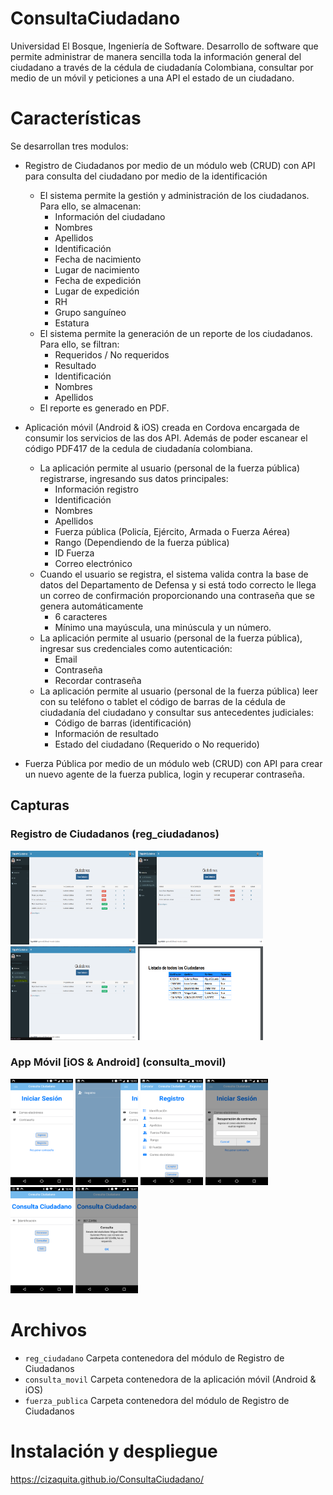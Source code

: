 # ConsultaCiudadano
Universidad El Bosque, Ingeniería de Software. Desarrollo de software que permite administrar de manera sencilla toda la información general del ciudadano a través de la cédula de ciudadanía Colombiana, consultar por medio de un móvil y peticiones a una API el estado de un ciudadano.



# Características

Se desarrollan tres modulos:
* Registro de Ciudadanos por medio de un módulo web (CRUD) con API para consulta del ciudadano por medio de la identificación
  * El sistema permite la gestión y administración de los ciudadanos. Para ello, se almacenan:
    * Información del ciudadano
    * Nombres
    * Apellidos
    * Identificación
    * Fecha de nacimiento
    * Lugar de nacimiento
    * Fecha de expedición
    * Lugar de expedición
    * RH
    * Grupo sanguíneo
    * Estatura
  * El sistema permite la generación de un reporte de los ciudadanos. Para ello, se filtran:
    * Requeridos / No requeridos
    * Resultado
    * Identificación
    * Nombres
    * Apellidos
  * El reporte es generado en PDF.

* Aplicación móvil (Android & iOS) creada en Cordova encargada de consumir los servicios de las dos API. Además de poder escanear el código PDF417 de la cedula de ciudadanía colombiana.
  * La aplicación permite al usuario (personal de la fuerza pública) registrarse, ingresando sus datos principales:
    * Información registro
    * Identificación
    * Nombres
    * Apellidos
    * Fuerza pública (Policía, Ejército, Armada o Fuerza Aérea)
    * Rango (Dependiendo de la fuerza pública)
    * ID Fuerza
    * Correo electrónico
  * Cuando el usuario se registra, el sistema valida contra la base de datos del Departamento de Defensa y si está todo correcto le llega un correo de confirmación proporcionando una contraseña que se genera automáticamente
    * 6 caracteres
    * Mínimo una mayúscula, una minúscula y un número.
  * La aplicación permite al usuario (personal de la fuerza pública), ingresar sus credenciales como autenticación:
    * Email
    * Contraseña
    * Recordar contraseña
  * La aplicación permite al usuario (personal de la fuerza pública) leer con su teléfono o tablet el código de barras de la cédula de ciudadanía del ciudadano y consultar sus antecedentes judiciales:
    * Código de barras (identificación)
    * Información de resultado
    * Estado del ciudadano (Requerido o No requerido)

* Fuerza Pública por medio de un módulo web (CRUD) con API para crear un nuevo agente de la fuerza publica, login y recuperar contraseña.

## Capturas

### Registro de Ciudadanos (reg_ciudadanos)
<img src="/capturas/reg_ciudadanos/1.PNG" alt="Inicio CRUD" width="200px" height="150px">  <img src="/capturas/reg_ciudadanos/2.PNG" alt="Consulta de ciudadanos CRUD" width="200px" height="150px">  <img src="/capturas/reg_ciudadanos/3.PNG" alt="Ciudadanos Requeridos CRUD" width="200px" height="150px">  <img src="/capturas/reg_ciudadanos/4.PNG" alt="Generar reporte PDF" width="200px" height="150px">  
### App Móvil [iOS & Android] (consulta_movil)
<img src="/capturas/consulta_movil/1.png" alt="Inicio app móvil" width="100px" height="170px">  <img src="/capturas/consulta_movil/2.png" alt="Menú app móvil" width="100px" height="170px">  <img src="/capturas/consulta_movil/3.png" alt="Registro app móvil" width="100px" height="170px">  <img src="/capturas/consulta_movil/4.png" alt="Reuperaión app móvil" width="100px" height="170px">  <img src="/capturas/consulta_movil/5.png" alt="Consulta app móvil" width="100px" height="170px">  <img src="/capturas/consulta_movil/6.png" alt="Consulta app móvil" width="100px" height="170px"> 

# Archivos

* `reg_ciudadano` Carpeta contenedora del módulo de Registro de Ciudadanos
* `consulta_movil` Carpeta contenedora de la aplicación móvil (Android & iOS)
* `fuerza_publica` Carpeta contenedora del módulo de Registro de Ciudadanos


# Instalación y despliegue
https://cizaquita.github.io/ConsultaCiudadano/
